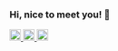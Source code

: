 ### Hi, nice to meet you! 👋

<a href="mailto:chauminhphuc1994it@gmail.com">
  <img src="https://cdn-icons-png.flaticon.com/512/732/732200.png" width="20px" alt="Gmail Badge" data-canonical-src="https://img.shields.io/badge/-chauminhphuc1994it@gmail.com-c14438?               style=flat&amp;logo=Gmail&amp;logoColor=white&amp;link=mailto:chauminhphuc1994it@gmail.com" style="max-width: 100%;">
</a>
<a href="https://www.facebook.com/phuc.chauminh">
  <img src="https://cdn-icons-png.flaticon.com/512/733/733547.png" width="20px" alt="FB Badge">
</a>
<a href="https://www.linkedin.com/in/minh-ph%C3%BAc-ch%C3%A2u-138452225/">
  <img src="https://cdn-icons-png.flaticon.com/512/174/174857.png" width="20px" alt="FB Badge">
</a>


<!--
**minhphuc010194/minhphuc010194** is a ✨ _special_ ✨ repository because its `README.md` (this file) appears on your GitHub profile.

Here are some ideas to get you started:

- 🔭 I’m currently working on ...
- 🌱 I’m currently learning ...
- 👯 I’m looking to collaborate on ...
- 🤔 I’m looking for help with ...
- 💬 Ask me about ...
- 📫 How to reach me: ...
- 😄 Pronouns: ...
- ⚡ Fun fact: ...
-->
